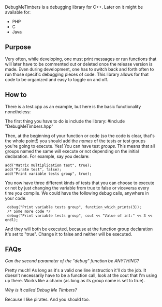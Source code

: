 DebugMeTimbers is a debugging library for C++. Later on it might be available 
for:
- PHP
- C
- Java

Purpose
-------

Very often, while developing, one must print messages or run functions that will
later have to be commented out or deleted once the release version is made. Even
during development, one has to switch back and forth often to run those specific
debugging pieces of code. This library allows for that code to be organized and
easy to toggle on and off.


How to
------

There is a test.cpp as an example, but here is the basic functionality 
nonetheless:

The first thing you have to do is include the library:
	#include "DebugMeTimbers.hpp"

Then, at the beginning of your function or code (so the code is clear, that's 
the whole point!) you should add the *names* of the tests or test groups you're 
going to execute. Yes! You can have test *groups*. This means that all groups 
named the same will execute or not depending on the initial declaration. For 
example, say you declare:

    add("Matrix multiplication test", true);
    add("Pirate test", false);
    add("Print variable tests group", true);

You now have three different kinds of tests that you can choose to execute or 
not by just changing the variable from true to false or viceversa every time you
compile. We could have the following debug calls, anywhere in your code:

	 debug("Print variable tests group", function_which_prints(3));
	 /* Some more code */
	 debug("Print variable tests group", cout << "Value of int:" << 3 << endl);

And they will both be executed, because at the function group declaration it's
set to "true". Change it to false and neither will be executed.


FAQs
----

*Can the second parameter of the "debug" function be ANYTHING?*

Pretty much! As long as it's a valid one line instruction it'll do the job.
It doesn't necessarily have to be a function call, look at the cout that I'm 
using up there. Works like a charm (as long as its group name is set to true).

*Why is it called Debug Me Timbers?*

Because I like pirates. And you should too.
